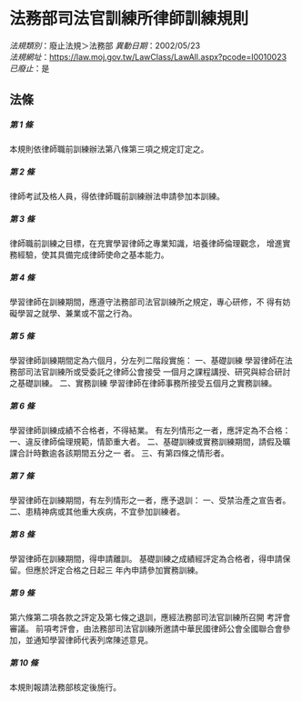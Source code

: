 # 法務部司法官訓練所律師訓練規則

*法規類別*：廢止法規＞法務部
*異動日期*：2002/05/23  
*法規網址*：https://law.moj.gov.tw/LawClass/LawAll.aspx?pcode=I0010023
*已廢止*：是


## 法條
##### 第 1 條
本規則依律師職前訓練辦法第八條第三項之規定訂定之。

##### 第 2 條
律師考試及格人員，得依律師職前訓練辦法申請參加本訓練。

##### 第 3 條
律師職前訓練之目標，在充實學習律師之專業知識，培養律師倫理觀念，
增進實務經驗，使其具備完成律師使命之基本能力。

##### 第 4 條
學習律師在訓練期間，應遵守法務部司法官訓練所之規定，專心研修，不
得有妨礙學習之就學、兼業或不當之行為。

##### 第 5 條
學習律師訓練期間定為六個月，分左列二階段實施：
一、基礎訓練  學習律師在法務部司法官訓練所或受委託之律師公會接受
    一個月之課程講授、研究與綜合研討之基礎訓練。
二、實務訓練  學習律師在律師事務所接受五個月之實務訓練。


##### 第 6 條
學習律師訓練成績不合格者，不得結業。
有左列情形之一者，應評定為不合格：
一、違反律師倫理規範，情節重大者。
二、基礎訓練或實務訓練期間，請假及曠課合計時數逾各該期間五分之一
    者。
三、有第四條之情形者。


##### 第 7 條
學習律師在訓練期間，有左列情形之一者，應予退訓：
一、受禁治產之宣告者。
二、患精神病或其他重大疾病，不宜參加訓練者。


##### 第 8 條
學習律師在訓練期間，得申請離訓。
基礎訓練之成績經評定為合格者，得申請保留。但應於評定合格之日起三
年內申請參加實務訓練。

##### 第 9 條
第六條第二項各款之評定及第七條之退訓，應經法務部司法官訓練所召開
考評會審議。
前項考評會，由法務部司法官訓練所邀請中華民國律師公會全國聯合會參
加，並通知學習律師代表列席陳述意見。

##### 第 10 條
本規則報請法務部核定後施行。


